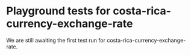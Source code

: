 # Playground tests for costa-rica-currency-exchange-rate
We are still awaiting the first test run for costa-rica-currency-exchange-rate.
